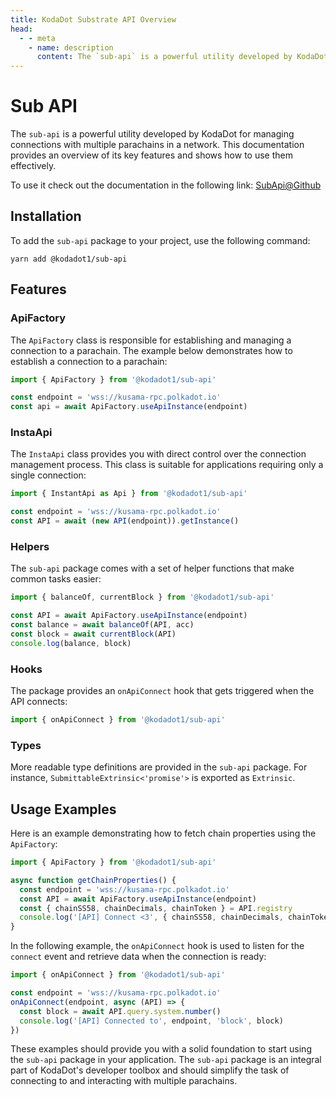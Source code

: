 ```yaml
---
title: KodaDot Substrate API Overview
head:
  - - meta
    - name: description
      content: The `sub-api` is a powerful utility developed by KodaDot for managing connections with multiple parachains in a network.... Learn more.
---
```


# Sub API

The `sub-api` is a powerful utility developed by KodaDot for managing connections with multiple parachains in a network. This documentation provides an overview of its key features and shows how to use them effectively.

To use it check out the documentation in the following link: [SubApi@Github](https://github.com/kodadot/packages/tree/main/sub-api)

## Installation

To add the `sub-api` package to your project, use the following command:

```
yarn add @kodadot1/sub-api
```

## Features

### ApiFactory

The `ApiFactory` class is responsible for establishing and managing a connection to a parachain. The example below demonstrates how to establish a connection to a parachain:

```ts
import { ApiFactory } from '@kodadot1/sub-api'

const endpoint = 'wss://kusama-rpc.polkadot.io'
const api = await ApiFactory.useApiInstance(endpoint)
```

### InstaApi

The `InstaApi` class provides you with direct control over the connection management process. This class is suitable for applications requiring only a single connection:

```ts
import { InstantApi as Api } from '@kodadot1/sub-api'

const endpoint = 'wss://kusama-rpc.polkadot.io'
const API = await (new API(endpoint)).getInstance()
```

### Helpers

The `sub-api` package comes with a set of helper functions that make common tasks easier:

```ts
import { balanceOf, currentBlock } from '@kodadot1/sub-api'

const API = await ApiFactory.useApiInstance(endpoint)
const balance = await balanceOf(API, acc)
const block = await currentBlock(API)
console.log(balance, block)
```

### Hooks

The package provides an `onApiConnect` hook that gets triggered when the API connects:

```ts
import { onApiConnect } from '@kodadot1/sub-api'
```

### Types

More readable type definitions are provided in the `sub-api` package. For instance, `SubmittableExtrinsic<'promise'>` is exported as `Extrinsic`.

## Usage Examples

Here is an example demonstrating how to fetch chain properties using the `ApiFactory`:

```ts
import { ApiFactory } from '@kodadot1/sub-api'

async function getChainProperties() {
  const endpoint = 'wss://kusama-rpc.polkadot.io'
  const API = await ApiFactory.useApiInstance(endpoint)
  const { chainSS58, chainDecimals, chainToken } = API.registry
  console.log('[API] Connect <3', { chainSS58, chainDecimals, chainToken })
}
```

In the following example, the `onApiConnect` hook is used to listen for the `connect` event and retrieve data when the connection is ready:

```ts
import { onApiConnect } from '@kodadot1/sub-api'

const endpoint = 'wss://kusama-rpc.polkadot.io'
onApiConnect(endpoint, async (API) => {
  const block = await API.query.system.number()
  console.log('[API] Connected to', endpoint, 'block', block)
})
```

These examples should provide you with a solid foundation to start using the `sub-api` package in your application. The `sub-api` package is an integral part of KodaDot's developer toolbox and should simplify the task of connecting to and interacting with multiple parachains.